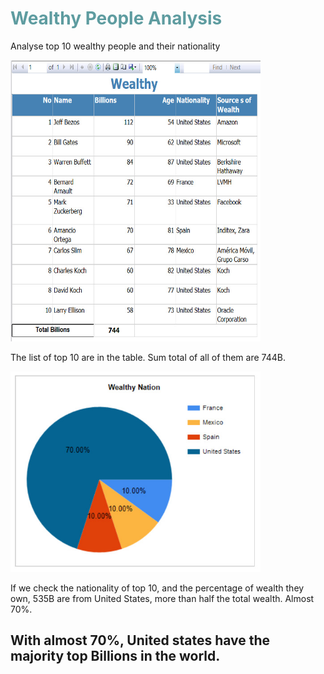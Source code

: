 <html>
<body>
<h1 style="color: #5e9ca0;">Wealthy People Analysis</h1>
<p>Analyse top 10 wealthy people and their nationality</p>
<p><img src="Images/wealthy01.jpg" alt="" width="400" height="450" /></p>
<p>The list of top 10 are in the table. Sum total of all of them are 744B.</p>
<p><img src="Images/wealthy02.jpg" alt="" width="400" /></p>
<p>If we check the nationality of top 10, and the percentage of wealth they own, 535B are from United States, more than half the total wealth. Almost 70%.</p>

<h2>With almost 70%, United states have the majority top Billions in the world.</h2>
</body>
</html>
